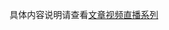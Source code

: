 具体内容说明请查看[文章视频直播系列](http://blog.img421.com/shi-pin-zhi-bo-xi-lie-yi-yin-shi-pin-pei-zhi-wen-dang-gai-nian/)